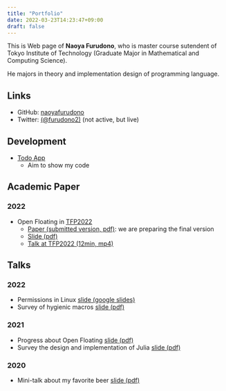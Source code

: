 ```yaml
---
title: "Portfolio"
date: 2022-03-23T14:23:47+09:00
draft: false
---
```


This is Web page of **Naoya Furudono**, who is master course sutendent of Tokyo Institute of Technology (Graduate Major in Mathematical and Computing Science).

He majors in theory and implementation design of programming language.

## Links

- GitHub: [naoyafurudono](https://github.com/naoyafurudono)
- Twitter: [(@furudono2)](https://twitter.com/furudono2) (not active, but live)
<!-- - AtCoder: [(donofuru)](https://atcoder.jp/users/donofuru) (not active) -->

## Development

- [Todo App](https://github.com/naoyafurudono/todo-app)
  - Aim to show my code

## Academic Paper

### 2022

- Open Floating in [TFP2022](https://trendsfp.github.io/)
  - [Paper (submitted version, pdf)](https://drive.google.com/file/d/1mhK0yj5fJymBQ6vv1a3UOrO33CmhvFuv/view?usp=sharing): we are preparing the final version
  - [Slide (pdf)](https://drive.google.com/file/d/1oYLtxE0b1AIBbkcotf_YyPST0yLdvbNl/view?usp=sharing)
  - [Talk at TFP2022 (12min, mp4)](https://drive.google.com/file/d/14EBEGQYZDNIGADXyRU7XTsbgUE4XqO1x/view?usp=sharing)

## Talks

### 2022

- Permissions in Linux [slide (google slides)](https://docs.google.com/presentation/d/18kkR9ew1Si_7SMuMgkct1drntBZZ1YPYcVi9B0lpLCE/edit?usp=sharing)
- Survey of hygienic macros [slide (pdf)](https://drive.google.com/file/d/1vVI1i__JJH4EPJcx8xZ2gNUR_0wCJ1-p/view?usp=sharing)

### 2021

- Progress about Open Floating [slide (pdf)](https://drive.google.com/file/d/18c3KE5okeMYFjsdfAhn6cKDSnSjVWmOL/view?usp=sharing)
- Survey the design and implementation of Julia [slide (pdf)](https://drive.google.com/file/d/1_83rr9ee3PZZnUjZNtvLwzI-lM5f4qPE/view?usp=sharing)

### 2020

- Mini-talk about my favorite beer [slide (pdf)](https://drive.google.com/file/d/1kbLvc6hkLwbiL7ouyT-tigIMFOEXoLq4/view?usp=sharing)

